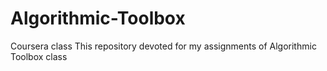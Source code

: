 # Algorithmic-Toolbox
Coursera class 
This repository devoted for my assignments of Algorithmic Toolbox class
